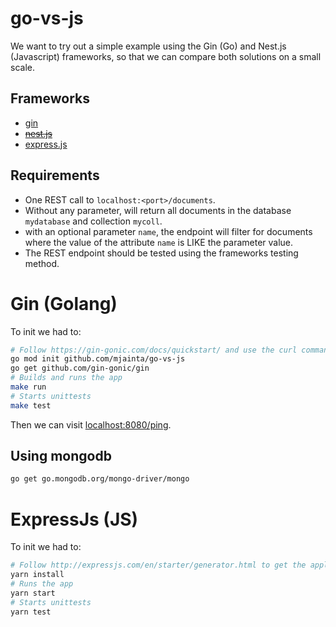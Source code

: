 # go-vs-js

We want to try out a simple example using the Gin (Go) and Nest.js (Javascript) frameworks, so that we can compare both solutions on a small scale.

## Frameworks

- [gin](https://gin-gonic.com/)
- ~~[nest.js](https://nestjs.com/)~~
- [express.js](http://expressjs.com/)

## Requirements

* One REST call to `localhost:<port>/documents`.
* Without any parameter, will return all documents in the database `mydatabase` and collection `mycoll`.
* with an optional parameter `name`, the endpoint will filter for documents where the value of the attribute `name` is LIKE the parameter value.
* The REST endpoint should be tested using the frameworks testing method.

# Gin (Golang)

To init we had to:
```bash
# Follow https://gin-gonic.com/docs/quickstart/ and use the curl command to get the main.go
go mod init github.com/mjainta/go-vs-js
go get github.com/gin-gonic/gin
# Builds and runs the app
make run
# Starts unittests
make test
```

Then we can visit [localhost:8080/ping](localhost:8080/ping).

## Using mongodb

```bash
go get go.mongodb.org/mongo-driver/mongo
```

# ExpressJs (JS)

To init we had to:
```bash
# Follow http://expressjs.com/en/starter/generator.html to get the application skeleton
yarn install
# Runs the app
yarn start
# Starts unittests
yarn test
```